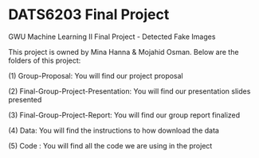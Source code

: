 
# DATS6203 Final Project

GWU Machine Learning II Final Project - Detected Fake Images

This project is owned by Mina Hanna & Mojahid Osman. Below are the folders of this project:

(1) Group-Proposal: You will find our project proposal

(2) Final-Group-Project-Presentation: You will find our presentation slides presented

(3) Final-Group-Project-Report: You will find our group report finalized 

(4) Data: You will find the instructions to how download the data

(5) Code : You will find all the code we are using in the project
